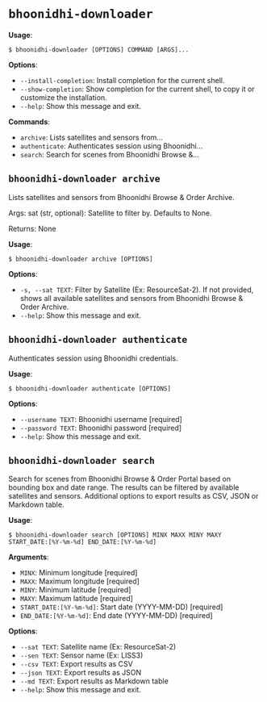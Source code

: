 # `bhoonidhi-downloader`

**Usage**:

```console
$ bhoonidhi-downloader [OPTIONS] COMMAND [ARGS]...
```

**Options**:

- `--install-completion`: Install completion for the current shell.
- `--show-completion`: Show completion for the current shell, to copy it or customize the installation.
- `--help`: Show this message and exit.

**Commands**:

- `archive`: Lists satellites and sensors from...
- `authenticate`: Authenticates session using Bhoonidhi...
- `search`: Search for scenes from Bhoonidhi Browse &...

## `bhoonidhi-downloader archive`

Lists satellites and sensors from Bhoonidhi Browse & Order Archive.

Args:
sat (str, optional): Satellite to filter by. Defaults to None.

Returns:
None

**Usage**:

```console
$ bhoonidhi-downloader archive [OPTIONS]
```

**Options**:

- `-s, --sat TEXT`: Filter by Satellite (Ex: ResourceSat-2). If not provided, shows all available satellites and sensors from Bhoonidhi Browse & Order Archive.
- `--help`: Show this message and exit.

## `bhoonidhi-downloader authenticate`

Authenticates session using Bhoonidhi credentials.

**Usage**:

```console
$ bhoonidhi-downloader authenticate [OPTIONS]
```

**Options**:

- `--username TEXT`: Bhoonidhi username [required]
- `--password TEXT`: Bhoonidhi password [required]
- `--help`: Show this message and exit.

## `bhoonidhi-downloader search`

Search for scenes from Bhoonidhi Browse & Order Portal based on bounding box and date range. The results can be filtered by available satellites and sensors. Additional options to export results as CSV, JSON or Markdown table.

**Usage**:

```console
$ bhoonidhi-downloader search [OPTIONS] MINX MAXX MINY MAXY START_DATE:[%Y-%m-%d] END_DATE:[%Y-%m-%d]
```

**Arguments**:

- `MINX`: Minimum longitude [required]
- `MAXX`: Maximum longitude [required]
- `MINY`: Minimum latitude [required]
- `MAXY`: Maximum latitude [required]
- `START_DATE:[%Y-%m-%d]`: Start date (YYYY-MM-DD) [required]
- `END_DATE:[%Y-%m-%d]`: End date (YYYY-MM-DD) [required]

**Options**:

- `--sat TEXT`: Satellite name (Ex: ResourceSat-2)
- `--sen TEXT`: Sensor name (Ex: LISS3)
- `--csv TEXT`: Export results as CSV
- `--json TEXT`: Export results as JSON
- `--md TEXT`: Export results as Markdown table
- `--help`: Show this message and exit.
